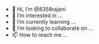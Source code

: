 - 👋 Hi, I’m @8358rajani
- 👀 I’m interested in ...
- 🌱 I’m currently learning ...
- 💞️ I’m looking to collaborate on ...
- 📫 How to reach me ...

<!---
8358rajani/8358rajani is a ✨ special ✨ repository because its `README.md` (this file) appears on your GitHub profile.
You can click the Preview link to take a look at your changes.
--->
